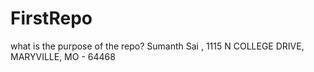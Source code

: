 # FirstRepo
what is the purpose of the repo?
Sumanth Sai , 1115 N COLLEGE DRIVE, MARYVILLE, MO - 64468
